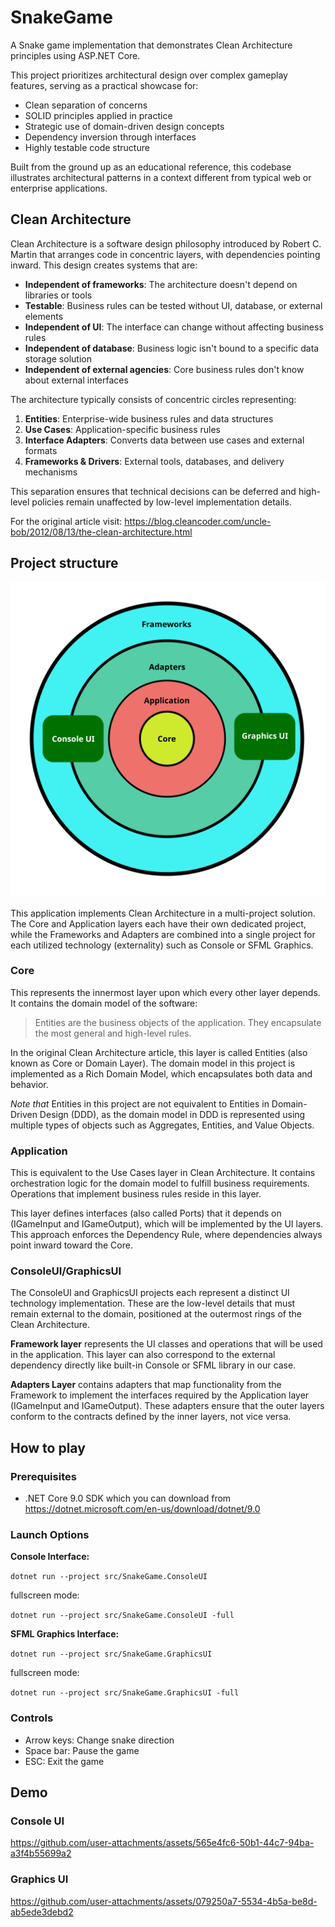 # SnakeGame

A Snake game implementation that demonstrates Clean Architecture principles using ASP.NET Core.

This project prioritizes architectural design over complex gameplay features, serving as a practical showcase for:
- Clean separation of concerns
- SOLID principles applied in practice
- Strategic use of domain-driven design concepts
- Dependency inversion through interfaces
- Highly testable code structure

Built from the ground up as an educational reference, this codebase illustrates architectural patterns in a context different from typical web or enterprise applications.

## Clean Architecture

Clean Architecture is a software design philosophy introduced by Robert C. Martin that arranges code in concentric layers, with dependencies pointing inward. This design creates systems that are:

- **Independent of frameworks**: The architecture doesn't depend on libraries or tools
- **Testable**: Business rules can be tested without UI, database, or external elements
- **Independent of UI**: The interface can change without affecting business rules
- **Independent of database**: Business logic isn't bound to a specific data storage solution
- **Independent of external agencies**: Core business rules don't know about external interfaces

The architecture typically consists of concentric circles representing:
1. **Entities**: Enterprise-wide business rules and data structures
2. **Use Cases**: Application-specific business rules
3. **Interface Adapters**: Converts data between use cases and external formats
4. **Frameworks & Drivers**: External tools, databases, and delivery mechanisms

This separation ensures that technical decisions can be deferred and high-level policies remain unaffected by low-level implementation details.

For the original article visit: https://blog.cleancoder.com/uncle-bob/2012/08/13/the-clean-architecture.html

## Project structure
<img src="./snake_game_architecture.svg" alt="Software architecture of the project" />

This application implements Clean Architecture in a multi-project solution. The Core and Application layers each have their own dedicated project, while the Frameworks and Adapters are combined into a single project for each utilized technology (externality) such as Console or SFML Graphics.

### Core
This represents the innermost layer upon which every other layer depends. It contains the domain model of the software:

> Entities are the business objects of the application. They encapsulate the most general and high-level rules.

In the original Clean Architecture article, this layer is called Entities (also known as Core or Domain Layer).
The domain model in this project is implemented as a Rich Domain Model, which encapsulates both data and behavior.

*Note that* Entities in this project are not equivalent to Entities in Domain-Driven Design (DDD), as the domain model in DDD is represented using multiple types of objects such as Aggregates, Entities, and Value Objects.

### Application
This is equivalent to the Use Cases layer in Clean Architecture. It contains orchestration logic for the domain model to fulfill business requirements. Operations that implement business rules reside in this layer.

This layer defines interfaces (also called Ports) that it depends on (IGameInput and IGameOutput), which will be implemented by the UI layers. This approach enforces the Dependency Rule, where dependencies always point inward toward the Core.

### ConsoleUI/GraphicsUI
The ConsoleUI and GraphicsUI projects each represent a distinct UI technology implementation. These are the low-level details that must remain external to the domain, positioned at the outermost rings of the Clean Architecture.

**Framework layer** represents the UI classes and operations that will be used in the application. This layer can also correspond to the external dependency directly like built-in Console or SFML library in our case.

**Adapters Layer** contains adapters that map functionality from the Framework to implement the interfaces required by the Application layer (IGameInput and IGameOutput). These adapters ensure that the outer layers conform to the contracts defined by the inner layers, not vice versa.

## How to play
### Prerequisites
- .NET Core 9.0 SDK which you can download from https://dotnet.microsoft.com/en-us/download/dotnet/9.0

### Launch Options

**Console Interface:**

`dotnet run --project src/SnakeGame.ConsoleUI`

fullscreen mode: 

`dotnet run --project src/SnakeGame.ConsoleUI -full`

**SFML Graphics Interface:**

`dotnet run --project src/SnakeGame.GraphicsUI`

fullscreen mode: 

`dotnet run --project src/SnakeGame.GraphicsUI -full`

### Controls
- Arrow keys: Change snake direction
- Space bar: Pause the game
- ESC: Exit the game

## Demo
### Console UI

https://github.com/user-attachments/assets/565e4fc6-50b1-44c7-94ba-a3f4b55699a2

### Graphics UI

https://github.com/user-attachments/assets/079250a7-5534-4b5a-be8d-ab5ede3debd2
